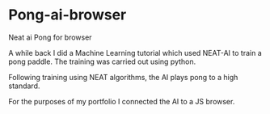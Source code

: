 # Pong-ai-browser
Neat ai Pong for browser 

A while back I did a Machine Learning tutorial which used NEAT-AI to train a pong paddle. The training was carried out using python. 

Following training using NEAT algorithms, the AI plays pong to a high standard. 

For the purposes of my portfolio I connected the AI to a JS browser. 